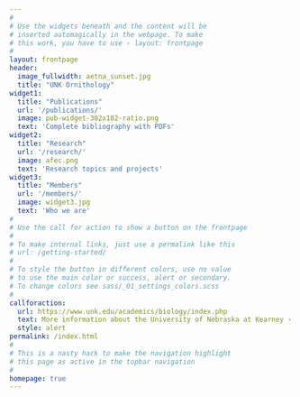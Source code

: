 ```yaml
---
#
# Use the widgets beneath and the content will be
# inserted automagically in the webpage. To make
# this work, you have to use › layout: frontpage
#
layout: frontpage
header:
  image_fullwidth: aetna_sunset.jpg
  title: "UNK Ornithology"
widget1:
  title: "Publications"
  url: '/publications/'
  image: pub-widget-302x182-ratio.png
  text: 'Complete bibliography with PDFs'
widget2:
  title: "Research"
  url: '/research/'
  image: afec.png
  text: 'Research topics and projects'
widget3:
  title: "Members"
  url: '/members/'
  image: widget3.jpg
  text: 'Who we are'
#
# Use the call for action to show a button on the frontpage
#
# To make internal links, just use a permalink like this
# url: /getting-started/
#
# To style the button in different colors, use no value
# to use the main color or success, alert or secondary.
# To change colors see sass/_01_settings_colors.scss
#
callforaction:
  url: https://www.unk.edu/academics/biology/index.php
  text: More information about the University of Nebraska at Kearney ›
  style: alert
permalink: /index.html
#
# This is a nasty hack to make the navigation highlight
# this page as active in the topbar navigation
#
homepage: true
---
```

